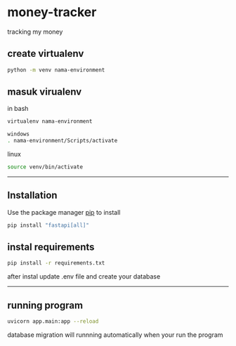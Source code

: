 # money-tracker
tracking my money

## create virtualenv
```bash
python -m venv nama-environment
```

## masuk virualenv
in bash
```bash
virtualenv nama-environment
```
```bash
windows
. nama-environment/Scripts/activate
```

linux
```bash
source venv/bin/activate
```
------------------------------

## Installation

Use the package manager [pip](https://pip.pypa.io/en/stable/) to install

```bash
pip install "fastapi[all]"
```

## instal requirements
```bash
pip install -r requirements.txt
```

after instal
update .env file and create your database

-------------------------

## running program
```bash
uvicorn app.main:app --reload
```
database migration will runnning automatically when your run the program
